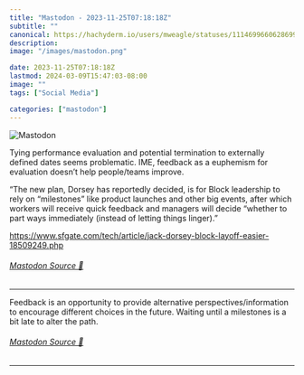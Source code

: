 ```yaml
---
title: "Mastodon - 2023-11-25T07:18:18Z"
subtitle: ""
canonical: https://hachyderm.io/users/mweagle/statuses/111469966062869904
description:
image: "/images/mastodon.png"

date: 2023-11-25T07:18:18Z
lastmod: 2024-03-09T15:47:03-08:00
image: ""
tags: ["Social Media"]

categories: ["mastodon"]
---
```

![Mastodon](/images/mastodon.png)

<p>Tying performance evaluation and potential termination to externally defined dates seems problematic. IME, feedback as a euphemism for evaluation doesn’t help people/teams improve. </p><p>“The new plan, Dorsey has reportedly decided, is for Block leadership to rely on “milestones” like product launches and other big events, after which workers will receive quick feedback and managers will decide “whether to part ways immediately (instead of letting things linger).”</p><p><a href="https://www.sfgate.com/tech/article/jack-dorsey-block-layoff-easier-18509249.php" target="_blank" rel="nofollow noopener noreferrer" translate="no"><span class="invisible">https://www.</span><span class="ellipsis">sfgate.com/tech/article/jack-d</span><span class="invisible">orsey-block-layoff-easier-18509249.php</span></a></p>


###### [Mastodon Source 🐘](https://hachyderm.io/@mweagle/111469966062869904)

___

<p>Feedback is an opportunity to provide alternative perspectives/information to encourage different choices in the future. Waiting until a milestones is a bit late to alter the path.</p>


###### [Mastodon Source 🐘](https://hachyderm.io/@mweagle/111470013068513100)

___
